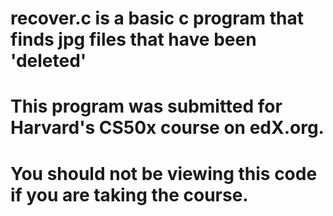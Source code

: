 # recover.c is a basic c program that finds jpg files that have been 'deleted'
# This program was submitted for Harvard's CS50x course on edX.org.
# You should not be viewing this code if you are taking the course.

